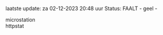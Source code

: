 laatste update: 
za 02-12-2023 20:48   uur 
Status: FAALT - geel - 
<div class="service Y">microstation</div><div class="service G">httpstat</div>